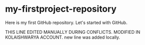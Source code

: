 # my-firstproject-repository
Here is my first GitHub repository. Let's started with GitHub.

THIS LINE EDITED MANUALLY DURING CONFLICTS.
MODIFIED IN KOLAISHWARYA ACCOUNT.
new line was added locally.